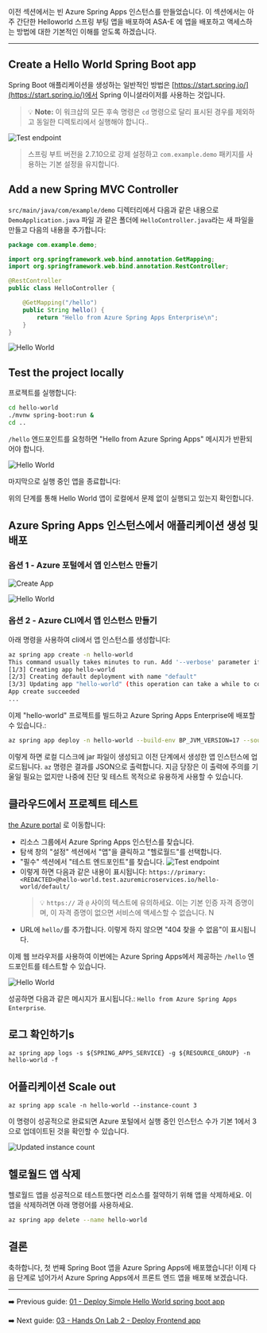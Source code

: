 이전 섹션에서는 빈 Azure Spring Apps 인스턴스를 만들었습니다. 이 섹션에서는 아주 간단한 Helloworld 스프링 부팅 앱을 배포하여 ASA-E 에 앱을 배포하고 액세스하는 방법에 대한 기본적인 이해를 얻도록 하겠습니다.

---

## Create a Hello World Spring Boot app

Spring Boot 애플리케이션을 생성하는 일반적인 방법은 [https://start.spring.io/](https://start.spring.io/)에서 Spring 이니셜라이저를 사용하는 것입니다.

>💡 __Note:__ 이 워크샵의 모든 후속 명령은 `cd` 명령으로 달리 표시된 경우를 제외하고 동일한 디렉토리에서 실행해야 합니다..

![Test endpoint](images/spring-initializr.jpg)

> 스프링 부트 버전을 2.7.10으로 강제 설정하고 `com.example.demo` 패키지를 사용하는 기본 설정을 유지합니다.

## Add a new Spring MVC Controller

`src/main/java/com/example/demo` 디렉터리에서 다음과 같은 내용으로 `DemoApplication.java` 파일 과 같은 폴더에 `HelloController.java`라는 새 파일을 만들고 다음의 내용을 추가합니다:

```java
package com.example.demo;

import org.springframework.web.bind.annotation.GetMapping;
import org.springframework.web.bind.annotation.RestController;

@RestController
public class HelloController {

    @GetMapping("/hello")
    public String hello() {
        return "Hello from Azure Spring Apps Enterprise\n";
    }
}
```
![Hello World](images/helloworld.jpg)

## Test the project locally

프로젝트를 실행합니다:

```bash
cd hello-world
./mvnw spring-boot:run &
cd ..
```

`/hello` 엔드포인트를 요청하면 "Hello from Azure Spring Apps" 메시지가 반환되어야 합니다.

![Hello World](images/helloworld-localhost.jpg)

마지막으로 실행 중인 앱을 종료합니다:

위의 단계를 통해 Hello World 앱이 로컬에서 문제 없이 실행되고 있는지 확인합니다.

## Azure Spring Apps 인스턴스에서 애플리케이션 생성 및 배포

### 옵션 1 - Azure 포털에서 앱 인스턴스 만들기

![Create App](images/portal1.png)

![Hello World](images/portal2.png)

### 옵션 2 - Azure CLI에서 앱 인스턴스 만들기

아래 명령을 사용하여 cli에서 앱 인스턴스를 생성합니다:

```bash
az spring app create -n hello-world
This command usually takes minutes to run. Add '--verbose' parameter if needed.
[1/3] Creating app hello-world
[2/3] Creating default deployment with name "default"
[3/3] Updating app "hello-world" (this operation can take a while to complete)
App create succeeded
...
```

이제 "hello-world" 프로젝트를 빌드하고 Azure Spring Apps Enterprise에 배포할 수 있습니다.:

```bash
az spring app deploy -n hello-world --build-env BP_JVM_VERSION=17 --source-path .
```

이렇게 하면 로컬 디스크에 jar 파일이 생성되고 이전 단계에서 생성한 앱 인스턴스에 업로드됩니다.  `az` 명령은 결과를 JSON으로 출력합니다.  지금 당장은 이 출력에 주의를 기울일 필요는 없지만 나중에 진단 및 테스트 목적으로 유용하게 사용할 수 있습니다.

## 클라우드에서 프로젝트 테스트

[the Azure portal](https://portal.azure.com/) 로 이동합니다:

- 리소스 그룹에서 Azure Spring Apps 인스턴스를 찾습니다.
- 탐색 창의 "설정" 섹션에서 "앱"을 클릭하고 "헬로월드"를 선택합니다.
- "필수" 섹션에서 "테스트 엔드포인트"를 찾습니다.
![Test endpoint](images/test-endpoint.png)
- 이렇게 하면 다음과 같은 내용이 표시됩니다:
  `https://primary:<REDACTED>@hello-world.test.azuremicroservices.io/hello-world/default/`
  >💡 `https://` 과 `@` 사이의 텍스트에 유의하세요.  이는 기본 인증 자격 증명이며, 이 자격 증명이 없으면 서비스에 액세스할 수 없습니다. N
- URL에 `hello/`를 추가합니다.  이렇게 하지 않으면 "404 찾을 수 없음"이 표시됩니다.

이제 웹 브라우저를 사용하여 이번에는 Azure Spring Apps에서 제공하는 `/hello` 엔드포인트를 테스트할 수 있습니다.

![Hello World](images/helloworld-browser.jpg)

성공하면 다음과 같은 메시지가 표시됩니다.: `Hello from Azure Spring Apps Enterprise`.

## 로그 확인하기s

```shell
az spring app logs -s ${SPRING_APPS_SERVICE} -g ${RESOURCE_GROUP} -n hello-world -f
```

## 어플리케이션 Scale out

```shell
az spring app scale -n hello-world --instance-count 3
```
이 명령이 성공적으로 완료되면 Azure 포털에서 실행 중인 인스턴스 수가 기본 1에서 3으로 업데이트된 것을 확인할 수 있습니다.

![Updated instance count](./images/instance-count.png)

## 헬로월드 앱 삭제
헬로월드 앱을 성공적으로 테스트했다면 리소스를 절약하기 위해 앱을 삭제하세요. 이 앱을 삭제하려면 아래 명령어를 사용하세요.

```bash
az spring app delete --name hello-world
```
## 결론

축하합니다, 첫 번째 Spring Boot 앱을 Azure Spring Apps에 배포했습니다! 이제 다음 단계로 넘어가서 Azure Spring Apps에서 프론트 엔드 앱을 배포해 보겠습니다.

---

➡️ Previous guide: [01 - Deploy Simple Hello World spring boot app](../02-hol-1-hello-world-app/README.md)

➡️ Next guide: [03 - Hands On Lab 2 - Deploy Frontend app](../03-hol-2-deploy-frontend-app/README.md)
